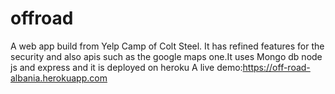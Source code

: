 
# offroad
A web app build from Yelp Camp of Colt Steel. It has refined features for the security and also apis such as the google maps one.It uses Mongo db node js and express and it is deployed on heroku
A live demo:https://off-road-albania.herokuapp.com
